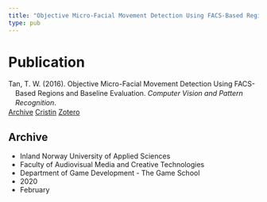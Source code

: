 ```yaml
---
title: "Objective Micro-Facial Movement Detection Using FACS-Based Regions and Baseline Evaluation"
type: pub
---
```

<h1>Publication</h1>
<article id="csl-bib-container-4FPDTFLA" class="csl-bib-container">
  <div class="csl-bib-body" style="line-height: 1.35; padding-left: 1em; text-indent:-1em;">
  <div class="csl-entry">Tan, T. W. (2016). Objective Micro-Facial Movement Detection Using FACS-Based Regions and Baseline Evaluation. <i>Computer Vision and Pattern Recognition</i>.</div>
</div>
  <div class="csl-bib-buttons">
    <a href="#taxonomy-article-4FPDTFLA" class="csl-bib-button">Archive</a>
    <a href="https://app.cristin.no/results/show.jsf?id=1795551" alt="Cristin URL" class="csl-bib-button">Cristin</a>
    <a href="http://zotero.org/groups/5022929/items/4FPDTFLA" alt="Zotero URL" class="csl-bib-button">Zotero</a>
  </div>
  <div id="csl-bib-meta-container-4FPDTFLA"></div>
</article>
<div id="csl-bib-meta-4FPDTFLA" class="csl-bib-meta">
  <article id="taxonomy-article-4FPDTFLA" class="taxonomy-article">
    <h1>Archive</h1>
    <ul>
      <li>Inland Norway University of Applied Sciences</li>
      <li>Faculty of Audiovisual Media and Creative Technologies</li>
      <li>Department of Game Development - The Game School</li>
      <li>2020</li>
      <li>February</li>
    </ul>
  </article>
</div>
